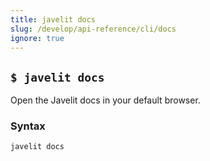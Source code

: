 ```yaml
---
title: javelit docs
slug: /develop/api-reference/cli/docs
ignore: true
---
```


## `$ javelit docs`

Open the Javelit docs in your default browser.

### Syntax

```
javelit docs
```

